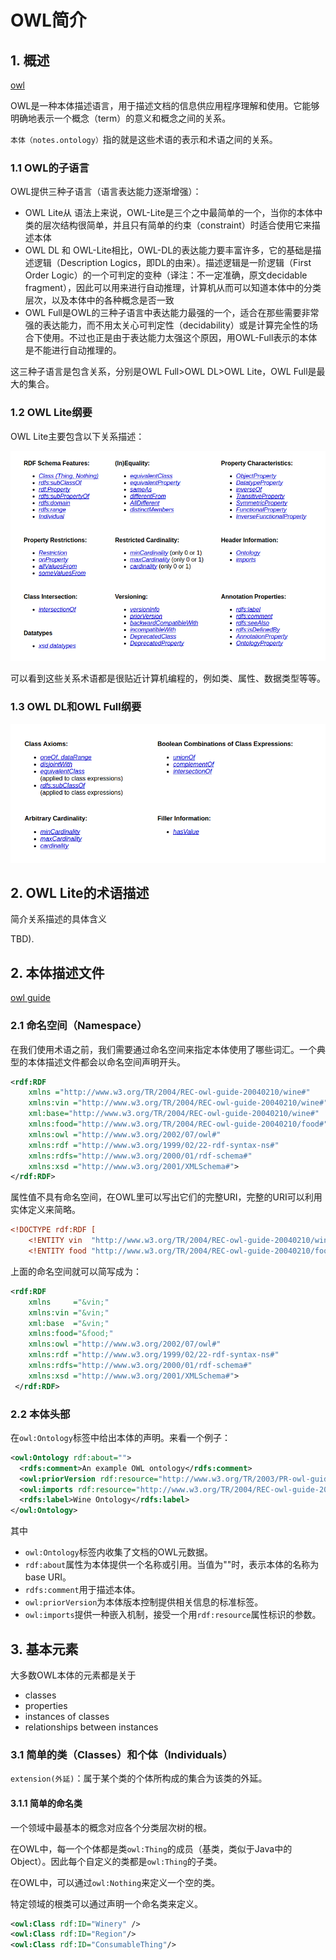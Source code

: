 # OWL简介

## 1. 概述

[owl](https://www.w3.org/TR/2004/REC-owl-features-20040210/)

OWL是一种本体描述语言，用于描述文档的信息供应用程序理解和使用。它能够明确地表示一个概念（term）的意义和概念之间的关系。

`本体（notes.ontology）`指的就是这些术语的表示和术语之间的关系。

### 1.1 OWL的子语言

OWL提供三种子语言（语言表达能力逐渐增强）：

* OWL Lite从 语法上来说，OWL-Lite是三个之中最简单的一个，当你的本体中类的层次结构很简单，并且只有简单的约束（constraint）时适合使用它来描述本体
* OWL DL 和 OWL-Lite相比，OWL-DL的表达能力要丰富许多，它的基础是描述逻辑（Description Logics，即DL的由来）。描述逻辑是一阶逻辑（First Order Logic）的一个可判定的变种（译注：不一定准确，原文decidable fragment），因此可以用来进行自动推理，计算机从而可以知道本体中的分类层次，以及本体中的各种概念是否一致
* OWL Full是OWL的三种子语言中表达能力最强的一个，适合在那些需要非常强的表达能力，而不用太关心可判定性（decidability）或是计算完全性的场合下使用。不过也正是由于表达能力太强这个原因，用OWL-Full表示的本体是不能进行自动推理的。

这三种子语言是包含关系，分别是OWL Full>OWL DL>OWL Lite，OWL Full是最大的集合。

### 1.2 OWL Lite纲要

OWL Lite主要包含以下关系描述：

![owl lite](../images/owl-01.png)

可以看到这些关系术语都是很贴近计算机编程的，例如类、属性、数据类型等等。

### 1.3 OWL DL和OWL Full纲要

![owl dl & owl](../images/owl-02.png)

## 2. OWL Lite的术语描述

简介关系描述的具体含义

TBD).

## 2. 本体描述文件

[owl guide](https://www.w3.org/TR/owl-guide/)

### 2.1 命名空间（Namespace）

在我们使用术语之前，我们需要通过命名空间来指定本体使用了哪些词汇。一个典型的本体描述文件都会以命名空间声明开头。

```xml
<rdf:RDF 
    xmlns ="http://www.w3.org/TR/2004/REC-owl-guide-20040210/wine#" 
    xmlns:vin ="http://www.w3.org/TR/2004/REC-owl-guide-20040210/wine#"       
    xml:base="http://www.w3.org/TR/2004/REC-owl-guide-20040210/wine#"       
    xmlns:food="http://www.w3.org/TR/2004/REC-owl-guide-20040210/food#"    
    xmlns:owl ="http://www.w3.org/2002/07/owl#"
    xmlns:rdf ="http://www.w3.org/1999/02/22-rdf-syntax-ns#"
    xmlns:rdfs="http://www.w3.org/2000/01/rdf-schema#"
    xmlns:xsd ="http://www.w3.org/2001/XMLSchema#">
</rdf:RDF>
```

属性值不具有命名空间，在OWL里可以写出它们的完整URI，完整的URI可以利用实体定义来简略。

```xml
<!DOCTYPE rdf:RDF [
    <!ENTITY vin  "http://www.w3.org/TR/2004/REC-owl-guide-20040210/wine#" >
    <!ENTITY food "http://www.w3.org/TR/2004/REC-owl-guide-20040210/food#" > ]>
```

上面的命名空间就可以简写成为：

```xml
<rdf:RDF 
    xmlns     ="&vin;" 
    xmlns:vin ="&vin;" 
    xml:base  ="&vin;" 
    xmlns:food="&food;"
    xmlns:owl ="http://www.w3.org/2002/07/owl#"
    xmlns:rdf ="http://www.w3.org/1999/02/22-rdf-syntax-ns#"
    xmlns:rdfs="http://www.w3.org/2000/01/rdf-schema#"
    xmlns:xsd ="http://www.w3.org/2001/XMLSchema#">
 </rdf:RDF>
```

### 2.2 本体头部

在`owl:Ontology`标签中给出本体的声明。来看一个例子：

```xml
<owl:Ontology rdf:about=""> 
  <rdfs:comment>An example OWL ontology</rdfs:comment>
  <owl:priorVersion rdf:resource="http://www.w3.org/TR/2003/PR-owl-guide-20031215/wine"/> 
  <owl:imports rdf:resource="http://www.w3.org/TR/2004/REC-owl-guide-20040210/food"/> 
  <rdfs:label>Wine Ontology</rdfs:label>
</owl:Ontology>
```

其中

* `owl:Ontology`标签内收集了文档的OWL元数据。
* `rdf:about`属性为本体提供一个名称或引用。当值为""时，表示本体的名称为base URI。
* `rdfs:comment`用于描述本体。
* `owl:priorVersion`为本体版本控制提供相关信息的标准标签。
* `owl:imports`提供一种嵌入机制，接受一个用`rdf:resource`属性标识的参数。

## 3. 基本元素

大多数OWL本体的元素都是关于

* classes
* properties
* instances of classes
* relationships between instances

### 3.1 简单的类（Classes）和个体（Individuals）

`extension(外延)`：属于某个类的个体所构成的集合为该类的外延。


#### 3.1.1 简单的命名类

一个领域中最基本的概念对应各个分类层次树的根。

在OWL中，每一个个体都是类`owl:Thing`的成员（基类，类似于Java中的Object）。因此每个自定义的类都是`owl:Thing`的子类。

在OWL中，可以通过`owl:Nothing`来定义一个空的类。

特定领域的根类可以通过声明一个命名类来定义。

```xml
<owl:Class rdf:ID="Winery" />
<owl:Class rdf:ID="Region"/> 
<owl:Class rdf:ID="ConsumableThing"/> 
```









